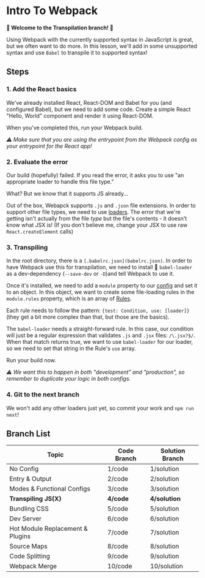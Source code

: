 # Intro To Webpack

**:wave: Welcome to the **Transpilation** branch! :wave:**

Using Webpack with the currently supported syntax in JavaScript is great, but we often want to do more. In this lesson, we'll add in some unsupported syntax and use `Babel` to transpile it to supported syntax!

## Steps

### 1. Add the React basics

We've already installed React, React-DOM and Babel for you (and configured Babel), but we need to add some code. Create a simple React "Hello, World" component and render it using React-DOM.

When you've completed this, run your Webpack build.

_:warning: Make sure that you are using the entrypoint from the Webpack config as your entrypoint for the React app!_

### 2. Evaluate the error

Our build (hopefully) failed. If you read the error, it asks you to use "an appropriate loader to handle this file type."

What? But we know that it supports JS already...

Out of the box, Webapck supports `.js` and `.json` file extensions. In order to support other file types, we need to use [loaders](https://webpack.js.org/loaders). The error that we're getting isn't actually from the file _type_ but the file's contents - it doesn't know what JSX is! (If you don't believe me, change your JSX to use raw `React.createElement` calls)

### 3. Transpiling

In the root directory, there is a `[.babelrc.json](babelrc.json)`. In order to have Webpack use this for transpilation, we need to install :robot: `babel-loader` as a dev-dependency (`--save-dev` or `-D`)and tell Webpack to use it.

Once it's installed, we need to add a `module` property to our [config](webpack.production.js) and set it to an object. In this object, we want to create some file-loading rules in the `module.rules` property, which is an array of [Rules](https://webpack.js.org/configuration/module/#modulerules).

Each rule needs to follow the pattern: `{test: Condition, use: [loader]}` (they get a bit more complex than that, but those are the basics).

The `babel-loader` needs a straight-forward rule. In this case, our condition will just be a regular expression that validates `.js` and `.jsx` files: `/\.jsx?$/`. When that match returns true, we want to use `babel-loader` for our loader, so we need to set that string in the Rule's `use` array.

Run your build now.

_:warning: We want this to happen in both "development" and "production", so remember to duplicate your logic in both configs._

### 4. Git to the next branch

We won't add any other loaders just yet, so commit your work and `npm run next`!

## Branch List

| Topic                            | Code Branch | Solution Branch |
| -------------------------------- | ----------- | --------------- |
| No Config                        | 1/code      | 1/solution      |
| Entry & Output                   | 2/code      | 2/solution      |
| Modes & Functional Configs       | 3/code      | 3/solution      |
| **Transpiling JS(X)**            | **4/code**  | **4/solution**  |
| Bundling CSS                     | 5/code      | 5/solution      |
| Dev Server                       | 6/code      | 6/solution      |
| Hot Module Replacement & Plugins | 7/code      | 7/solution      |
| Source Maps                      | 8/code      | 8/solution      |
| Code Splitting                   | 9/code      | 9/solution      |
| Webpack Merge                    | 10/code     | 10/solution     |
